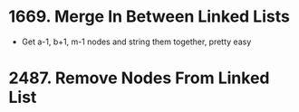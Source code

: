 # 1669. Merge In Between Linked Lists
* Get a-1, b+1, m-1 nodes and string them together, pretty easy

# 2487. Remove Nodes From Linked List
